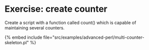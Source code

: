 # Exercise: create counter


Create a script with a function called count() which is capable of
maintaining several counters.


{% embed include file="src/examples/advanced-perl/multi-counter-skeleton.pl" %}




